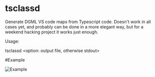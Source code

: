 # tsclassd
Generate DGML VS code maps from Typescript code. Doesn't work in all cases yet, and probably can be done in a more elegant way, but for a weekend hacking project it works just enough.

Usage:

tsclassd <glob input files> <option: output file, otherwise stdout>


#Example

![Example](https://cschleiden.github.io/tsclassd/pages/example.png)